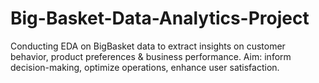 # Big-Basket-Data-Analytics-Project
Conducting EDA on BigBasket data to extract insights on customer behavior, product preferences &amp; business performance. Aim: inform decision-making, optimize operations, enhance user satisfaction.
